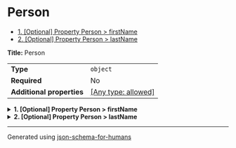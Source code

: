 # Person

- [1. [Optional] Property Person > firstName](#firstName-4e616d65)
- [2. [Optional] Property Person > lastName](#lastName-4e616d65)

**Title:** Person

|                           |                                                                           |
| ------------------------- | ------------------------------------------------------------------------- |
| **Type**                  | `object`                                                                  |
| **Required**              | No                                                                        |
| **Additional properties** | [[Any type: allowed]](# "Additional Properties of any type are allowed.") |

<details>
<summary><strong> <a name="firstName-4e616d65"></a>1. [Optional] Property Person > firstName</strong>  

</summary>
<blockquote>

**Title:** Person

|              |          |
| ------------ | -------- |
| **Type**     | `string` |
| **Required** | No       |

**Description:** The person's first name.

</blockquote>
</details>

<details>
<summary><strong> <a name="lastName-4e616d65"></a>2. [Optional] Property Person > lastName</strong>  

</summary>
<blockquote>

|                           |                                                                           |
| ------------------------- | ------------------------------------------------------------------------- |
| **Type**                  | `object`                                                                  |
| **Required**              | No                                                                        |
| **Additional properties** | [[Any type: allowed]](# "Additional Properties of any type are allowed.") |
| **Defined in**            | a_file_that_does_not_exist_and_will_never_i_hope.lol.json                 |

**Description:** 😅 ERROR in schema generation, a referenced schema could not be loaded, no documentation here unfortunately 🏜️

</blockquote>
</details>

----------------------------------------------------------------------------------------------------------------------------
Generated using [json-schema-for-humans](https://github.com/coveooss/json-schema-for-humans)
